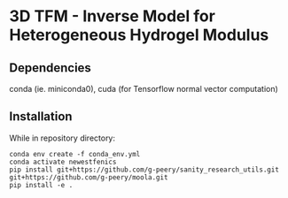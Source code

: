 # 3D TFM - Inverse Model for Heterogeneous Hydrogel Modulus

## Dependencies

conda (ie. miniconda0), cuda (for Tensorflow normal vector computation)

## Installation

While in repository directory:

```
conda env create -f conda_env.yml
conda activate newestfenics
pip install git+https://github.com/g-peery/sanity_research_utils.git git+https://github.com/g-peery/moola.git
pip install -e .
```

